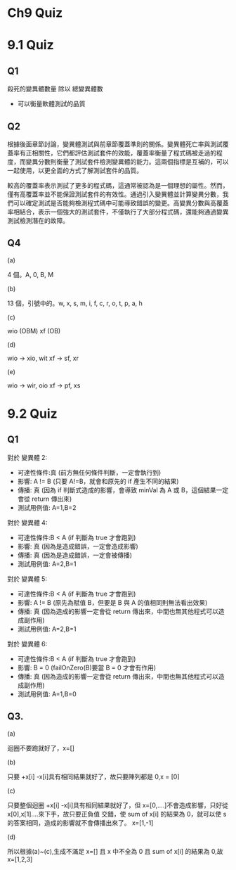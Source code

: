 # Ch9 Quiz

# 9.1 Quiz

## Q1

殺死的變異體數量 除以 總變異體數

-   可以衡量軟體測試的品質

## Q2

根據後面章節討論，變異體測試與前章節覆蓋準則的關係。變異體死亡率與測試覆蓋率有正相關性，它們都評估測試套件的效能，覆蓋率衡量了程式碼被走過的程度，而變異分數則衡量了測試套件檢測變異體的能力。這兩個指標是互補的，可以一起使用，以更全面的方式了解測試套件的品質。

較高的覆蓋率表示測試了更多的程式碼，這通常被認為是一個理想的屬性。然而，僅有高覆蓋率並不能保證測試套件的有效性。通過引入變異體並計算變異分數，我們可以確定測試是否能夠檢測程式碼中可能導致錯誤的變更。高變異分數與高覆蓋率相結合，表示一個強大的測試套件，不僅執行了大部分程式碼，還能夠通過變異測試檢測潛在的故障。

## Q4

(a)

4 個。A, 0, B, M

(b)

13 個，引號中的。w, x, s, m, i, f, c, r, o, t, p, a, h

(c)

wio (OBM)
xf (OB)

(d)

wio → xio, wit
xf → sf, xr

(e)

wio → wir, oio
xf → pf, xs

# 9.2 Quiz

## Q1

對於 變異體 2:

-   可達性條件:真 (前方無任何條件判斷，一定會執行到)
-   影響: A != B (只要 A!=B，就會和原先的 if 產生不同的結果)
-   傳播: 真 (因為 if 判斷式造成的影響，會導致 minVal 為 A 或 B，這個結果一定會從 return 傳出來)
-   測試用例值: A=1,B=2

對於 變異體 4:

-   可達性條件:B < A (if 判斷為 true 才會跑到)
-   影響: 真 (因為是造成錯誤，一定會造成影響)
-   傳播: 真 (因為是造成錯誤，一定會被傳播)
-   測試用例值: A=2,B=1

對於 變異體 5:

-   可達性條件:B < A (if 判斷為 true 才會跑到)
-   影響: A != B (原先為賦值 B，但要是 B 與 A 的值相同則無法看出效果)
-   傳播: 真 (因為造成的影響一定會從 return 傳出來，中間也無其他程式可以造成副作用)
-   測試用例值: A=2,B=1

對於 變異體 6:

-   可達性條件:B < A (if 判斷為 true 才會跑到)
-   影響: B = 0 (failOnZero(B)要當 B = 0 才會有作用)
-   傳播: 真 (因為造成的影響一定會從 return 傳出來，中間也無其他程式可以造成副作用)
-   測試用例值: A=1,B=0

## Q3.

(a)

迴圈不要跑就好了，x=[]

(b)

只要 +x[i] -x[i]具有相同結果就好了，故只要陣列都是 0,x = [0]

(c)

只要整個迴圈 +x[i] -x[i]具有相同結果就好了，但 x=[0,....]不會造成影響，只好從 x[0],x[1]....來下手，故只要正負值
交錯，使 sum of x[i] 的結果為 0，就可以使 s 的答案相同，造成的影響就不會傳播出來了。 x=[1,-1]

(d)

所以根據(a)~(c),生成不滿足 x=[] 且 x 中不全為 0 且 sum of x[i] 的結果為 0,故 x=[1,2,3]
